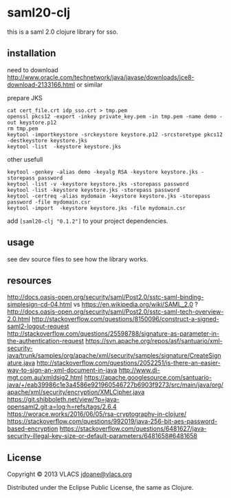 # saml20-clj

this is a saml 2.0 clojure library for sso.

## installation

need to download http://www.oracle.com/technetwork/java/javase/downloads/jce8-download-2133166.html or similar

prepare JKS

```
cat cert_file.crt idp_sso.crt > tmp.pem
openssl pkcs12 -export -inkey private_key.pem -in tmp.pem -name demo -out keystore.p12
rm tmp.pem
keytool -importkeystore -srckeystore keystore.p12 -srcstoretype pkcs12 -destkeystore keystore.jks
keytool -list  -keystore keystore.jks
```

other usefull
```
keytool -genkey -alias demo -keyalg RSA -keystore keystore.jks -storepass password
keytool -list -v -keystore keystore.jks -storepass password
keytool -list -keystore keystore.jks -storepass password
keytool -certreq -alias mydomain -keystore keystore.jks -storepass password -file mydomain.csr
keytool -import  -keystore keystore.jks -file mydomain.csr
```

add ```[saml20-clj "0.1.2"]``` to your project dependencies.

## usage

see dev source files to see how the library works.

## resources

http://docs.oasis-open.org/security/saml/Post2.0/sstc-saml-binding-simplesign-cd-04.html vs https://en.wikipedia.org/wiki/SAML_2.0 ?
http://docs.oasis-open.org/security/saml/Post2.0/sstc-saml-tech-overview-2.0.html
http://stackoverflow.com/questions/8150096/construct-a-signed-saml2-logout-request
http://stackoverflow.com/questions/25598788/signature-as-parameter-in-the-authentication-request
https://svn.apache.org/repos/asf/santuario/xml-security-java/trunk/samples/org/apache/xml/security/samples/signature/CreateSignature.java
http://stackoverflow.com/questions/2052251/is-there-an-easier-way-to-sign-an-xml-document-in-java
http://www.di-mgt.com.au/xmldsig2.html
https://apache.googlesource.com/santuario-java/+/eab39986c1e3a4586e921960546727b6903f9273/src/main/java/org/apache/xml/security/encryption/XMLCipher.java
https://git.shibboleth.net/view/?p=java-opensaml2.git;a=log;h=refs/tags/2.6.4
https://worace.works/2016/06/05/rsa-cryptography-in-clojure/
https://stackoverflow.com/questions/992019/java-256-bit-aes-password-based-encryption
https://stackoverflow.com/questions/6481627/java-security-illegal-key-size-or-default-parameters/6481658#6481658

## License

Copyright © 2013 VLACS <jdoane@vlacs.org>

Distributed under the Eclipse Public License, the same as Clojure.

